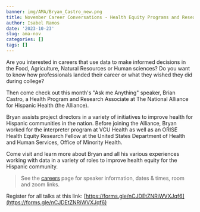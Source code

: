 ```yaml
---
banner: img/AMA/Bryan_Castro_new.png
title: November Career Conversations - Health Equity Programs and Research
author: Isabel Ramos
date: '2023-10-23'
slug: ama-nov
categories: []
tags: []
---
```



Are you interested in careers that use data to make informed decisions in the Food, Agriculture, Natural Resources or Human sciences? Do you want to know how professionals landed their career or what they wished they did during college?

Then come check out this month's "Ask me Anything" speaker, Brian Castro, a Health Program and Research Associate at The National Alliance for Hispanic Health (the Alliance).

Bryan assists project directors in a variety of initiatives to improve health for Hispanic communities in the nation. Before joining the Alliance, Bryan worked for the interpreter program at VCU Health as well as an ORISE Health Equity Research Fellow at the United States Department of Health and Human Services, Office of Minority Health.

Come visit and learn more about Bryan and all his various experiences working with data in a variety of roles to improve health equity for the Hispanic community.

> See the [careers](https://www.dataanalytics4fanh.science/careers/) page for speaker information, dates & times, room and zoom links. 

Register for all talks at this link: [https://forms.gle/nCJDEtZNRiWVXJqf6](https://forms.gle/nCJDEtZNRiWVXJqf6)
